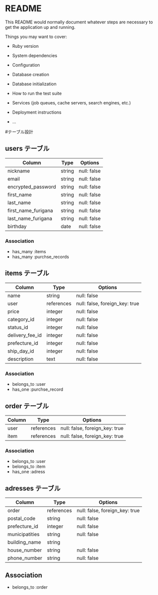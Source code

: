 # README

This README would normally document whatever steps are necessary to get the
application up and running.

Things you may want to cover:

* Ruby version

* System dependencies

* Configuration

* Database creation

* Database initialization

* How to run the test suite

* Services (job queues, cache servers, search engines, etc.)

* Deployment instructions

* ...

#テーブル設計

## users テーブル
| Column              | Type    | Options                  |
| ------------------- | ------- | ------------------------ |
| nickname            | string  | null: false|
| email               | string  | null: false              |
| encrypted_password  | string  | null: false              |
| first_name          | string  | null: false              |
| last_name           | string  | null: false              |
| first_name_furigana | string  | null: false              |
| last_name_furigana  | string  | null: false              |
| birthday            | date    | null: false              |

### Association
- has_many :items
- has_many :purchse_records

## items テーブル
| Column              | Type       | Options                        |
| ------------------- | ---------- | ------------------------------ |
| name                | string     | null: false                    |
| user                | references | null: false, foreign_key: true |
| price               | integer    | null: false                    |
| category_id         | integer    | null: false                    |
| status_id           | integer    | null: false                    |
| delivery_fee_id     | integer    | null: false                    |
| prefecture_id       | integer    | null: false                    |
| ship_day_id         | integer    | null: false                    |
| description         | text       | null: false                    |

### Association
- belongs_to :user
- has_one :purchse_record

## order テーブル
| Column           | Type       | Options                        |
| ---------------- | ---------- | ------------------------------ |
| user             | references | null: false, foreign_key: true |
| item             | references | null: false, foreign_key: true |

### Association
- belongs_to :user
- belongs_to :item
- has_one :adress

## adresses テーブル
| Column            | Type       | Options                        |
| ----------------- | ---------- | ------------------------------ |
| order             | references | null: false, foreign_key: true |
| postal_code       | string     | null: false                    |
| prefecture_id     | integer    | null: false                    |
| municipatities    | string     | null: false                    |
| building_name     | string     |                                |
| house_number      | string     | null: false                    |
| phone_number      | string     | null: false                    |

## Association
- belongs_to :order